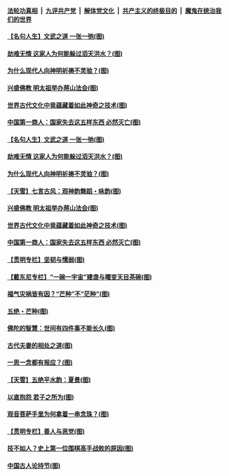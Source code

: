 

####  [法轮功真相](../../../../basic/blob/master/README.md?t=06082031) &nbsp;|&nbsp; [九评共产党](../../../../9ping.md/blob/master/README.md?t=06082031) &nbsp;|&nbsp; [解体党文化](../../../../jtdwh.md/blob/master/README.md?t=06082031)  &nbsp;|&nbsp; [共产主义的终极目的](../../../../gczydzjmd.md/blob/master/README.md?t=06082031) &nbsp;|&nbsp; [魔鬼在统治我们的世界](../../../../mgztzwmdsj.md/blob/master/README.md?t=06082031) 

#### [【名句人生】文武之道 一张一弛(图)](../pages/p7/935860.md?t=06082031) 

#### [劫难无情 这家人为何能躲过滔天洪水？(图)](../pages/p7/935771.md?t=06082031) 

#### [为什么现代人向神明祈祷不灵验？(图)](../pages/p7/935481.md?t=06082031) 

#### [兴盛佛教 明太祖举办蒋山法会(图)](../pages/p7/935483.md?t=06082031) 

#### [世界古代文化中竟蕴藏着如此神奇之技术(图)](../pages/p7/935472.md?t=06082031) 

#### [中国第一商人：国家失去这五样东西 必然灭亡(图)](../pages/p7/935577.md?t=06082031) 

#### [【名句人生】文武之道 一张一弛(图)](../pages/p7/935860.md?t=06082031) 

#### [劫难无情 这家人为何能躲过滔天洪水？(图)](../pages/p7/935771.md?t=06082031) 

#### [为什么现代人向神明祈祷不灵验？(图)](../pages/p7/935481.md?t=06082031) 

#### [【天雪】七言古风：观神韵舞蹈・咏韵(图)](../pages/p7/935584.md?t=06082031) 

#### [兴盛佛教 明太祖举办蒋山法会(图)](../pages/p7/935483.md?t=06082031) 

#### [世界古代文化中竟蕴藏着如此神奇之技术(图)](../pages/p7/935472.md?t=06082031) 

#### [中国第一商人：国家失去这五样东西 必然灭亡(图)](../pages/p7/935577.md?t=06082031) 

#### [【贯明专栏】坚韧与懦弱(图)](../pages/p7/935373.md?t=06082031) 

#### [【戴东尼专栏】“一碗一宇宙”建盏与曜变天目茶碗(图)](../pages/p7/933793.md?t=06082031) 

#### [福气灾祸皆有因？“芒种”不“茫种”(图)](../pages/p7/897588.md?t=06082031) 

#### [五绝・芒种(图)](../pages/p7/935583.md?t=06082031) 

#### [佛陀的智慧：世间有四件事不能长久(图)](../pages/p7/935487.md?t=06082031) 

#### [古代夫妻的相处之道(图)](../pages/p7/935162.md?t=06082031) 

#### [一思一念都有报应？(图)](../pages/p7/935469.md?t=06082031) 

#### [【天雪】五绝平水韵：夏景(图)](../pages/p7/935368.md?t=06082031) 

#### [以直抱怨 君子之所为(图)](../pages/p7/935160.md?t=06082031) 

#### [观音菩萨手里为何拿着一串念珠？(图)](../pages/p7/935287.md?t=06082031) 

#### [【贯明专栏】善人与恶党(图)](../pages/p7/935272.md?t=06082031) 

#### [技不如人？史上第一位围棋高手战败的原因(图)](../pages/p7/935156.md?t=06082031) 

#### [中国古人论持节(图)](../pages/p7/935158.md?t=06082031) 


